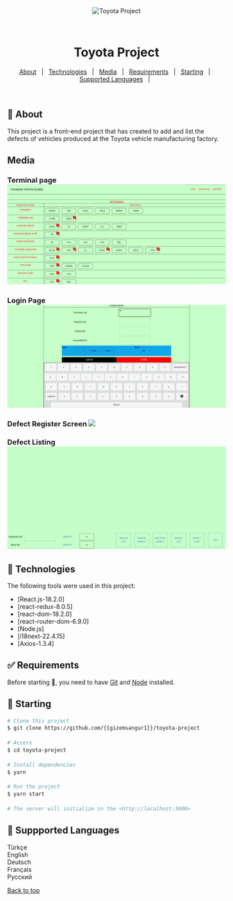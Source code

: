 <div align="center" id="top"> 
  <img src="./.github/app.gif" alt="Toyota Project" />

  &#xa0;

  <!-- <a href="https://toyotaproject.netlify.app">Demo</a> -->
</div>

<h1 align="center">Toyota Project</h1>


<!-- Status -->

<!-- <h4 align="center"> 
	🚧  Toyota Project 🚀 Under construction...  🚧
</h4> 

<hr> -->

<p align="center">
  <a href="#dart-about">About</a> &#xa0; | &#xa0; 
  <a href="#rocket-technologies">Technologies</a> &#xa0; | &#xa0;
  <a href="#rocket-technologies">Media</a> &#xa0; | &#xa0;
  <a href="#white_check_mark-requirements">Requirements</a> &#xa0; | &#xa0;
  <a href="#checkered_flag-starting">Starting</a> &#xa0; | &#xa0;
 <a href="#checkered_flag-starting">Supported Languages</a> &#xa0; | &#xa0;
</p>

<br>

## :dart: About ##

This project is a front-end project that has created to add and list the defects of vehicles produced at the Toyota vehicle manufacturing factory.

## Media
### Terminal page <img src="./Terminal.png">
### Login Page <img src="./Login.png">
### Defect Register Screen ![](DefectRegister.gif)
### Defect Listing ![](Defectlist.gif)


## :rocket: Technologies ##

The following tools were used in this project:

- [React.js-18.2.0]
- [react-redux-8.0.5]
- [react-dom-18.2.0]
- [react-router-dom-6.9.0]
- [Node.js]
- [i18next-22.4.15]
- [Axios-1.3.4]



## :white_check_mark: Requirements ##

Before starting :checkered_flag:, you need to have [Git](https://git-scm.com) and [Node](https://nodejs.org/en/) installed.

## :checkered_flag: Starting ##

```bash
# Clone this project
$ git clone https://github.com/{{gizemsangur1}}/toyota-project

# Access
$ cd toyota-project

# Install dependencies
$ yarn

# Run the project
$ yarn start

# The server will initialize in the <http://localhost:3000>
```
## :checkered_flag: Suppported Languages ##

Türkçe \
English \
Deutsch \
Français \
Русский 


<a href="#top">Back to top</a>
